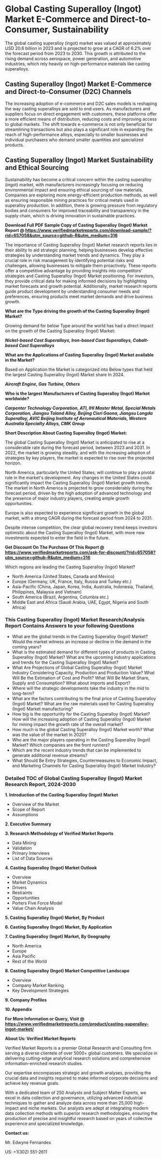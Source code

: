 <h1>Global Casting Superalloy (Ingot) Market E-Commerce and Direct-to-Consumer, Sustainability</h1><p class=""><p>The global casting superalloy (ingot) market was valued at approximately USD 20.6 billion in 2023 and is projected to grow at a CAGR of 6.2% over the forecast period from 2023 to 2030. This growth is attributed to the rising demand across aerospace, power generation, and automotive industries, which rely heavily on high-performance materials like casting superalloys.</p><h2>Casting Superalloy (Ingot) Market E-Commerce and Direct-to-Consumer (D2C) Channels</h2><p>The increasing adoption of e-commerce and D2C sales models is reshaping the way casting superalloys are sold to end users. As manufacturers and suppliers focus on direct engagement with customers, these platforms offer a more efficient means of distribution, reducing costs and improving access to global markets. The shift towards e-commerce is not only beneficial for streamlining transactions but also plays a significant role in expanding the reach of high-performance alloys, especially to smaller businesses and individual purchasers who demand smaller quantities and specialized products.</p><h2>Casting Superalloy (Ingot) Market Sustainability and Ethical Sourcing</h2><p>Sustainability has become a critical concern within the casting superalloy (ingot) market, with manufacturers increasingly focusing on reducing environmental impact and ensuring ethical sourcing of raw materials. Companies are exploring more energy-efficient production methods, as well as ensuring responsible mining practices for critical metals used in superalloy production. In addition, there is growing pressure from regulatory bodies and consumers for improved traceability and transparency in the supply chain, which is driving innovation in sustainable practices.</p></p><p class=""><strong>Download Full PDF Sample Copy of Casting Superalloy (Ingot) Market Report @ <a href="https://www.verifiedmarketreports.com/download-sample/?rid=657058&utm_source=github-R&utm_medium=316" target="_blank">https://www.verifiedmarketreports.com/download-sample/?rid=657058&utm_source=github-R&utm_medium=316</a></strong></p><p>The importance of&nbsp;Casting Superalloy (Ingot) Market research reports lies in their ability to aid strategic planning, helping businesses develop effective strategies by understanding market trends and dynamics. They play a crucial role in risk management by identifying potential risks and challenges, allowing businesses to mitigate them proactively. These reports offer a competitive advantage by providing insights into competitors' strategies and Casting Superalloy (Ingot) Market positioning. For investors, they provide critical data for making informed decisions by highlighting market forecasts and growth potential. Additionally, market research reports guide product development by understanding consumer needs and preferences, ensuring products meet market demands and drive business growth.</p><p><strong>What are the&nbsp;Type driving the growth of the Casting Superalloy (Ingot) Market?</strong></p><p id="" class="">Growing demand for below Type around the world has had a direct impact on the growth of the Casting Superalloy (Ingot) Market:</p><p class=""><em><strong>Nickel-based Cast Superalloys, Iron-based Cast Superalloys, Cobalt-based Cast Superalloys</strong></em></p><p class=""><strong>What are the&nbsp;Applications&nbsp;of Casting Superalloy (Ingot) Market available in the Market?</strong></p><p id="" class="">Based on Application the Market is categorized into Below types that held the largest Casting Superalloy (Ingot) Market share In 2024.</p><p class=""><em><strong>Aircraft Engine, Gas Turbine, Others</strong></em></p><p class=""><strong>Who is the largest Manufacturers of Casting Superalloy (Ingot) Market worldwide?</strong></p><p><em><strong>Carpenter Technology Corporation, ATI, IHI Master Metal, Special Metals Corporation, Jiangsu Toland Alloy, Beijing Cisri Gaona, Jiangsu Longda Superalloy, AVIC Beijing Institute of Aeronautical Materials, Western Australia Specialty Alloys, CMK Group</strong></em></p><p id="" class=""><strong>Short Description About Casting Superalloy (Ingot) Market:</strong></p><p>The global Casting Superalloy (Ingot) Market is anticipated to rise at a considerable rate during the forecast period, between 2023 and 2031. In 2022, the market is growing steadily, and with the increasing adoption of strategies by key players, the market is expected to rise over the projected horizon.</p><p>North America, particularly the United States, will continue to play a pivotal role in the market's development. Any changes in the United States could significantly impact the Casting Superalloy (Ingot) Market growth trends. The market in North America is projected to grow considerably during the forecast period, driven by the high adoption of advanced technology and the presence of major industry players, creating ample growth opportunities.</p><p>Europe is also expected to experience significant growth in the global market, with a strong CAGR during the forecast period from 2024 to 2031.</p><p>Despite intense competition, the clear global recovery trend keeps investors optimistic about the Casting Superalloy (Ingot) Market, with more new investments expected to enter the field in the future.</p><p id="" class=""><strong>Get Discount On The Purchase Of This Report @ <a href="https://www.verifiedmarketreports.com/ask-for-discount/?rid=657058?utm_source=github-R&utm_medium=316" target="_blank">https://www.verifiedmarketreports.com/ask-for-discount/?rid=657058?utm_source=github-R&utm_medium=316</a></strong></p><p class="">Which regions are leading the Casting Superalloy (Ingot) Market?</p><ul><li>North America (United States, Canada and Mexico)</li><li>Europe (Germany, UK, France, Italy, Russia and Turkey etc.)</li><li>Asia-Pacific (China, Japan, Korea, India, Australia, Indonesia, Thailand, Philippines, Malaysia and Vietnam)</li><li>South America (Brazil, Argentina, Columbia etc.)</li><li>Middle East and Africa (Saudi Arabia, UAE, Egypt, Nigeria and South Africa)</li></ul><h3 id="" class="">This Casting Superalloy (Ingot) Market Research/Analysis Report Contains Answers to your following Questions</h3><ul><li>What are the global trends in the Casting Superalloy (Ingot) Market? Would the market witness an increase or decline in the demand in the coming years?</li><li>What is the estimated demand for different types of products in Casting Superalloy (Ingot) Market? What are the upcoming industry applications and trends for the Casting Superalloy (Ingot) Market?</li><li>What Are Projections of Global Casting Superalloy (Ingot) Market Industry Considering Capacity, Production and Production Value? What Will Be the Estimation of Cost and Profit? What Will Be Market Share, Supply and Consumption? What about imports and Export?</li><li>Where will the strategic developments take the industry in the mid to long-term?</li><li>What are the factors contributing to the final price of Casting Superalloy (Ingot) Market? What are the raw materials used for Casting Superalloy (Ingot) Market manufacturing?</li><li>How big is the opportunity for the Casting Superalloy (Ingot) Market? How will the increasing adoption of Casting Superalloy (Ingot) Market for mining impact the growth rate of the overall market?</li><li>How much is the global Casting Superalloy (Ingot) Market worth? What was the value of the market In 2020?</li><li>Who are the major players operating in the Casting Superalloy (Ingot) Market? Which companies are the front runners?</li><li>Which are the recent industry trends that can be implemented to generate additional revenue streams?</li><li>What Should Be Entry Strategies, Countermeasures to Economic Impact, and Marketing Channels for Casting Superalloy (Ingot) Market Industry?</li></ul><h3 id="" class="">Detailed TOC of Global Casting Superalloy (Ingot) Market Research Report, 2024-2030</h3><p id="" class=""><strong>1. Introduction of the Casting Superalloy (Ingot) Market</strong></p><ul><li>Overview of the Market</li><li>Scope of Report</li><li>Assumptions</li></ul><p id="" class=""><strong>2. Executive Summary</strong></p><p id="" class=""><strong>3. Research Methodology of Verified Market Reports</strong></p><ul><li>Data Mining</li><li>Validation</li><li>Primary Interviews</li><li>List of Data Sources</li></ul><p id="" class=""><strong>4. Casting Superalloy (Ingot) Market Outlook</strong></p><ul><li>Overview</li><li>Market Dynamics</li><li>Drivers</li><li>Restraints</li><li>Opportunities</li><li>Porters Five Force Model</li><li>Value Chain Analysis</li></ul><p id="" class=""><strong>5. Casting Superalloy (Ingot) Market, By Product</strong></p><p id="" class=""><strong>6. Casting Superalloy (Ingot) Market, By Application</strong></p><p id="" class=""><strong>7. Casting Superalloy (Ingot) Market, By Geography</strong></p><ul><li>North America</li><li>Europe</li><li>Asia Pacific</li><li>Rest of the World</li></ul><p id="" class=""><strong>8. Casting Superalloy (Ingot) Market Competitive Landscape</strong></p><ul><li>Overview</li><li>Company Market Ranking</li><li>Key Development Strategies</li></ul><p id="" class=""><strong>9. Company Profiles</strong></p><p id="" class=""><strong>10. Appendix</strong></p><p id="" class=""><strong>For More Information or Query, Visit @ <a href="https://www.verifiedmarketreports.com/product/casting-superalloy-ingot-market/" target="_blank">https://www.verifiedmarketreports.com/product/casting-superalloy-ingot-market/</a></strong></p><p id="" class=""><strong>About Us: Verified Market Reports</strong></p><p id="" class="">Verified Market Reports is a premier Global Research and Consulting firm serving a diverse clientele of over 5000+ global customers. We specialize in delivering cutting-edge analytical research solutions and comprehensive information-enriched research studies.</p><p id="" class="">Our expertise encompasses strategic and growth analyses, providing the crucial data and insights required to make informed corporate decisions and achieve key revenue goals.</p><p id="" class="">With a dedicated team of 250 Analysts and Subject Matter Experts, we excel in data collection and governance, utilizing advanced industrial techniques to gather and analyze data across more than 25,000 high-impact and niche markets. Our analysts are adept at integrating modern data collection methods with superior research methodologies, ensuring the production of precise and insightful research based on years of collective experience and specialized knowledge.</p><p id="" class=""><strong>Contact us:</strong></p><p id="" class="">Mr. Edwyne Fernandes</p><p id="" class="">US: +1(302) 551-2611</p>